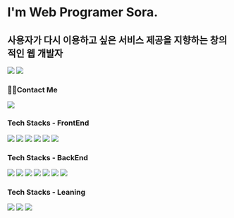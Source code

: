 # I'm Web Programer Sora.

## 사용자가 다시 이용하고 싶은 서비스 제공을 지향하는 창의적인 웹 개발자

<a href="https://hits.seeyoufarm.com"><img src="https://hits.seeyoufarm.com/api/count/incr/badge.svg?url=https%3A%2F%2Fgithub.com%2Fsorakangi-i&count_bg=%2379C83D&title_bg=%23555555&icon=github.svg&icon_color=%23FFFFFF&title=%EB%B0%A9%EB%AC%B8%EC%9E%90%EC%88%98&edge_flat=true"/></a>
<a href="https://hits.seeyoufarm.com"><img src="https://hits.seeyoufarm.com/api/count/incr/badge.svg?url=https%3A%2F%2Fwww.notion.so%2Fsora2023%2F1657bdfaf7e380de8757c65eb06b197d&count_bg=%2379C83D&title_bg=%23555555&icon=notion.svg&icon_color=%23FFFFFF&title=%EB%B0%A9%EB%AC%B8%EC%9E%90%EC%88%98&edge_flat=true"/></a>


### 🖐🏻Contact Me
<div align=left>
  <a href="https://www.notion.so/sora2023/1657bdfaf7e380de8757c65eb06b197d"><img src="https://img.shields.io/badge/Notion-430098?style=for-the-badge&logo=Notion&logoColor=white"/></a>
</div>

### Tech Stacks - FrontEnd
<div align="left" width="100%">
  <img src="https://img.shields.io/badge/HTML5-4B5562?style=for-the-badge&logo=HTML5&logoColor=white"/>
  <img src="https://img.shields.io/badge/CSS3-1572B6?style=for-the-badge&logo=CSS3&logoColor=white"/>
  <img src="https://img.shields.io/badge/Bootstrap-563D7C?style=for-the-badge&logo=bootstrap&logoColor=white"/>
  <img src="https://img.shields.io/badge/JavaScript-F7DF1E?style=for-the-badge&logo=JavaScript&logoColor=white"/>
  <img src="https://img.shields.io/badge/Vue.js-35495E?style=for-the-badge&logo=Vue.js&logoColor=4FC08D"/>
  <img src="https://img.shields.io/badge/React-20232A?style=for-the-badge&logo=React&logoColor=61DAFB"/>
</div>

### Tech Stacks - BackEnd
<div align="left" width="100%">
  <img src="https://img.shields.io/badge/GitHub-121011?style=for-the-badge&logo=GitHub&logoColor=white"/>
  <img src="https://img.shields.io/badge/MySQL-430098?style=for-the-badge&logo=MySQL&logoColor=white"/>
  <img src="https://img.shields.io/badge/java-ED8B00?style=for-the-badge&logo=OpenJDK&logoColor=white"/>
  <img src="https://img.shields.io/badge/Spring-092E20?style=for-the-badge&logo=Spring&logoColor=white"/>
  <img src="https://img.shields.io/badge/JUnit5-ED8B00?style=for-the-badge&logo=JUnit5&logoColor=white"/>
  <img src="https://img.shields.io/badge/Spring Security-CC342D?style=for-the-badge&logo=Spring Security&logoColor=white"/>
  <img src="https://img.shields.io/badge/Node.js-339933?style=for-the-badge&logo=Node.js&logoColor=white"/>
</div>

### Tech Stacks - Leaning
<div align="left" width="100%">
  <img src="https://img.shields.io/badge/springboot-092E20?style=for-the-badge&logo=springboot&logoColor=white"/> 
  <img src="https://img.shields.io/badge/TypeScript-007ACC?style=for-the-badge&logo=TypeScript&logoColor=white"/>
  <img src="https://img.shields.io/badge/Amazon_AWS-232F3E?style=for-the-badge&logo=amazon-aws&logoColor=white" />
</div>

